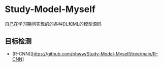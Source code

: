 # Study-Model-Myself
自己在学习期间实现的的各种DL和ML的模型源码
## 目标检测
- (R-CNN)[https://github.com/phww/Study-Model-Myself/tree/main/R-CNN]